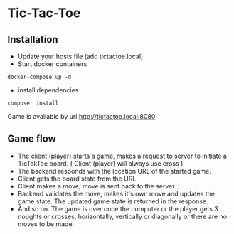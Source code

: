 # Tic-Tac-Toe

## Installation

+ Update your hosts file (add tictactoe.local)
+ Start docker containers
```
docker-compose up -d
```
+ install dependencies
```
composer install
```

Game is available by url http://tictactoe.local:8080

## Game flow

* The client (player) starts a game, makes a request to server to initiate a TicTakToe board. ( Client (player) will always use cross )
* The backend responds with the location URL of the started game.
* Client gets the board state from the URL.
* Client makes a move; move is sent back to the server.
* Backend validates the move, makes it's own move and updates the game state. The updated game state is returned in the response.
* And so on. The game is over once the computer or the player gets 3 noughts or crosses, horizontally, vertically or diagonally or there are no moves to be made.

